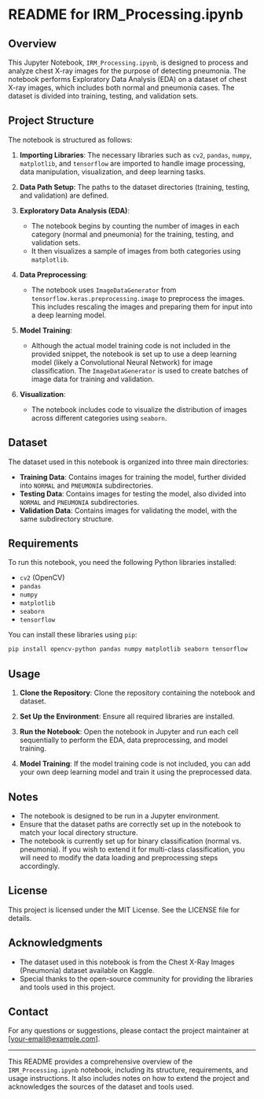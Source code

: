 # README for IRM_Processing.ipynb

## Overview

This Jupyter Notebook, `IRM_Processing.ipynb`, is designed to process and analyze chest X-ray images for the purpose of detecting pneumonia. The notebook performs Exploratory Data Analysis (EDA) on a dataset of chest X-ray images, which includes both normal and pneumonia cases. The dataset is divided into training, testing, and validation sets.

## Project Structure

The notebook is structured as follows:

1. **Importing Libraries**: The necessary libraries such as `cv2`, `pandas`, `numpy`, `matplotlib`, and `tensorflow` are imported to handle image processing, data manipulation, visualization, and deep learning tasks.

2. **Data Path Setup**: The paths to the dataset directories (training, testing, and validation) are defined.

3. **Exploratory Data Analysis (EDA)**:
   - The notebook begins by counting the number of images in each category (normal and pneumonia) for the training, testing, and validation sets.
   - It then visualizes a sample of images from both categories using `matplotlib`.

4. **Data Preprocessing**:
   - The notebook uses `ImageDataGenerator` from `tensorflow.keras.preprocessing.image` to preprocess the images. This includes rescaling the images and preparing them for input into a deep learning model.

5. **Model Training**:
   - Although the actual model training code is not included in the provided snippet, the notebook is set up to use a deep learning model (likely a Convolutional Neural Network) for image classification. The `ImageDataGenerator` is used to create batches of image data for training and validation.

6. **Visualization**:
   - The notebook includes code to visualize the distribution of images across different categories using `seaborn`.

## Dataset

The dataset used in this notebook is organized into three main directories:
- **Training Data**: Contains images for training the model, further divided into `NORMAL` and `PNEUMONIA` subdirectories.
- **Testing Data**: Contains images for testing the model, also divided into `NORMAL` and `PNEUMONIA` subdirectories.
- **Validation Data**: Contains images for validating the model, with the same subdirectory structure.

## Requirements

To run this notebook, you need the following Python libraries installed:
- `cv2` (OpenCV)
- `pandas`
- `numpy`
- `matplotlib`
- `seaborn`
- `tensorflow`

You can install these libraries using `pip`:

```bash
pip install opencv-python pandas numpy matplotlib seaborn tensorflow
```

## Usage

1. **Clone the Repository**: Clone the repository containing the notebook and dataset.

2. **Set Up the Environment**: Ensure all required libraries are installed.

3. **Run the Notebook**: Open the notebook in Jupyter and run each cell sequentially to perform the EDA, data preprocessing, and model training.

4. **Model Training**: If the model training code is not included, you can add your own deep learning model and train it using the preprocessed data.

## Notes

- The notebook is designed to be run in a Jupyter environment.
- Ensure that the dataset paths are correctly set up in the notebook to match your local directory structure.
- The notebook is currently set up for binary classification (normal vs. pneumonia). If you wish to extend it for multi-class classification, you will need to modify the data loading and preprocessing steps accordingly.

## License

This project is licensed under the MIT License. See the LICENSE file for details.

## Acknowledgments

- The dataset used in this notebook is from the Chest X-Ray Images (Pneumonia) dataset available on Kaggle.
- Special thanks to the open-source community for providing the libraries and tools used in this project.

## Contact

For any questions or suggestions, please contact the project maintainer at [your-email@example.com].

---

This README provides a comprehensive overview of the `IRM_Processing.ipynb` notebook, including its structure, requirements, and usage instructions. It also includes notes on how to extend the project and acknowledges the sources of the dataset and tools used.